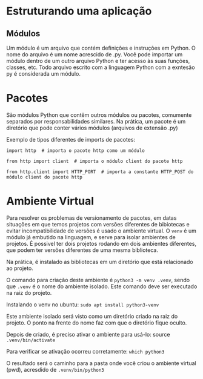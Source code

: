 # Estruturando uma aplicação

## Módulos

Um módulo é um arquivo que contém definições e instruções em Python. O nome do arquivo é um nome acrescido de .py. Você pode importar um módulo dentro de um outro arquivo Python e ter acesso às suas funções, classes, etc.
Todo arquivo escrito com a linguagem Python com a exntesão py é considerada um módulo.

# Pacotes

São módulos Python que contêm outros módulos ou pacotes, comumente separados por responsabilidades similares. Na prática, um pacote é um diretório que pode conter vários módulos (arquivos de extensão .py)

Exemplo de tipos diferentes de imports de pacotes:

```
import http  # importa o pacote http como um módulo

from http import client  # importa o módulo client do pacote http

from http.client import HTTP_PORT  # importa a constante HTTP_POST do módulo client do pacote http
```

# Ambiente Virtual

Para resolver os problemas de versionamento de pacotes, em datas situações em que temos projetos com versões diferentes de bibiotecas e evitar incompatibilidade de versões é usado o ambiente virtual.
O `venv` é um módulo já embutido na linguagem, e serve para isolar ambientes de projetos. É possivel ter dois projetos rodando em dois ambientes diferentes, que podem ter versões diferentes de uma mesma biblioteca.

Na prática, é instalado as bibliotecas em um diretório que está relacionado ao projeto.

O comando para criação deste ambiente é `python3 -m venv .venv`, sendo que `.venv` é o nome do ambiente isolado. Este comando deve ser executado na raiz do projeto.

Instalando o venv no ubuntu: `sudo apt install python3-venv`

Este ambiente isolado será visto como um diretório criado na raiz do projeto. O ponto na frente do nome faz com que o diretório fique oculto.

Depois de criado, é preciso ativar o ambiente para usá-lo: source `.venv/bin/activate`

Para verificar se ativação ocorreu corretamente: `which python3`

O resultado será o caminho para a pasta onde você criou o ambiente virtual (pwd), acresdido de `.venv/bin/python3`


